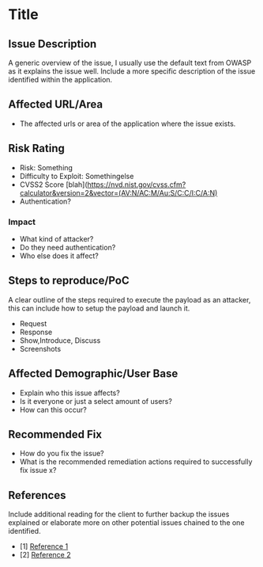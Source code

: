 # Title
## Issue Description
A generic overview of the issue, I usually use the default text from OWASP as it explains the issue well. Include a more specific description of the issue identified within the application.

## Affected URL/Area
- The affected urls or area of the application where the issue exists.

## Risk Rating
- Risk: Something
- Difficulty to Exploit: Somethingelse
- CVSS2 Score [blah](https://nvd.nist.gov/cvss.cfm?calculator&version=2&vector=(AV:N/AC:M/Au:S/C:C/I:C/A:N)
- Authentication?

### Impact
- What kind of attacker?
- Do they need authentication?
- Who else does it affect?

## Steps to reproduce/PoC
A clear outline of the steps required to execute the payload as an attacker, this can include how to setup the payload and launch it.
- Request
- Response
- Show,Introduce, Discuss
- Screenshots

## Affected Demographic/User Base 
- Explain who this issue affects? 
- Is it everyone or just a select amount of users? 
- How can this occur?

## Recommended Fix
- How do you fix the issue? 
- What is the recommended remediation actions required to successfully fix issue x?

## References
Include additional reading for the client to further backup the issues explained or elaborate more on other potential issues chained to the one identified.
- [1] [Reference 1]()
- [2] [Reference 2]()

